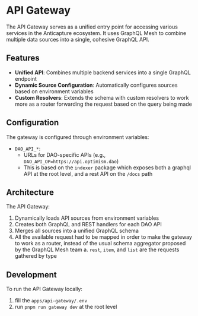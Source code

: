 # API Gateway

The API Gateway serves as a unified entry point for accessing various services in the Anticapture ecosystem.
It uses GraphQL Mesh to combine multiple data sources into a single, cohesive GraphQL API.

## Features

- **Unified API**: Combines multiple backend services into a single GraphQL endpoint
- **Dynamic Source Configuration**: Automatically configures sources based on environment variables
- **Custom Resolvers**: Extends the schema with custom resolvers to work more as a router forwarding the request based on the query being made

## Configuration

The gateway is configured through environment variables:

- `DAO_API_*`:
  - URLs for DAO-specific APIs (e.g., `DAO_API_OP=https://api.optimism.dao`)
  - This is based on the `indexer` package which exposes both a graphql API at the root level, and a rest API on the `/docs` path

## Architecture

The API Gateway:

1. Dynamically loads API sources from environment variables
2. Creates both GraphQL and REST handlers for each DAO API
3. Merges all sources into a unified GraphQL schema
4. All the available request had to be mapped in order to make the gateway to work as a router, instead of the usual schema aggregator proposed by the GraphQL Mesh team
   a. `rest`, `item`, and `list` are the requests gathered by type

## Development

To run the API Gateway locally:

1. fill the `apps/api-gateway/.env`
2. run `pnpm run gateway dev` at the root level
